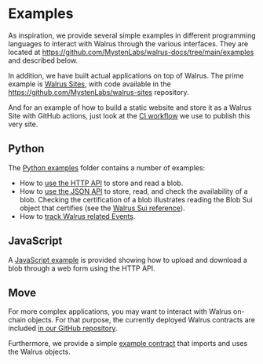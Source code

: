 # Examples

As inspiration, we provide several simple examples in different programming languages to interact
with Walrus through the various interfaces. They are located at
<https://github.com/MystenLabs/walrus-docs/tree/main/examples> and described below.

In addition, we have built actual applications on top of Walrus. The prime example is [Walrus
Sites](../walrus-sites/intro.md), with code available in the
<https://github.com/MystenLabs/walrus-sites> repository.

And for an example of how to build a static website and store it as a Walrus Site with GitHub
actions, just look at the [CI
workflow](https://github.com/MystenLabs/walrus-docs/blob/main/.github/workflows/publish.yaml) we use
to publish this very site.

## Python

The [Python examples](https://github.com/MystenLabs/walrus-docs/tree/main/examples/python) folder
contains a number of examples:

- How to [use the HTTP
  API](https://github.com/MystenLabs/walrus-docs/blob/main/examples/python/hello_walrus_webapi.py)
  to store and read a blob.
- How to [use the JSON
  API](https://github.com/MystenLabs/walrus-docs/blob/main/examples/python/hello_walrus_jsonapi.py)
  to store, read, and check the availability of a blob. Checking the certification of a blob
  illustrates reading the Blob Sui object that certifies (see the [Walrus Sui
  reference](../dev-guide/sui-struct.md)).
- How to [track Walrus related
  Events](https://github.com/MystenLabs/walrus-docs/blob/main/examples/python/track_walrus_events.py).

## JavaScript

A [JavaScript example](https://github.com/MystenLabs/walrus-docs/tree/main/examples/javascript) is
provided showing how to upload and download a blob through a web form using the HTTP API.

## Move

For more complex applications, you may want to interact with Walrus on-chain objects. For that
purpose, the currently deployed Walrus contracts are included [in our GitHub
repository](https://github.com/MystenLabs/walrus-docs/tree/main/contracts).

Furthermore, we provide a simple [example
contract](https://github.com/MystenLabs/walrus-docs/tree/main/examples/move) that imports and uses
the Walrus objects.
